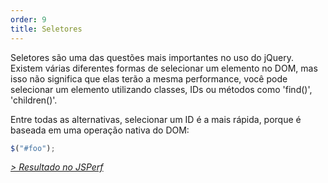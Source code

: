 ```yaml
---
order: 9
title: Seletores
---
```


Seletores são uma das questões mais importantes no uso do jQuery. Existem várias diferentes formas de selecionar um elemento no DOM, mas isso não significa que elas terão a mesma performance, você pode selecionar um elemento utilizando classes, IDs ou métodos como 'find()', 'children()'.

Entre todas as alternativas, selecionar um ID é a mais rápida, porque é baseada em uma operação nativa do DOM:

```js
$("#foo");
```

*[> Resultado no JSPerf](http://jsperf.com/browser-diet-jquery-selectors)*
